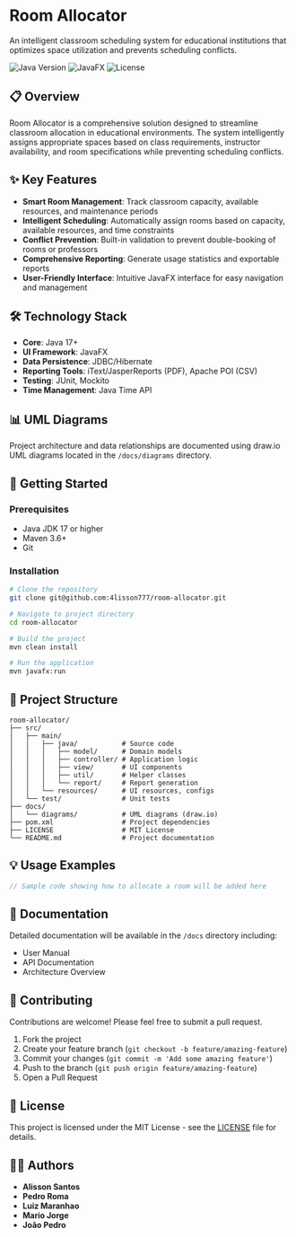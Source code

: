 # Room Allocator

An intelligent classroom scheduling system for educational institutions that optimizes space utilization and prevents scheduling conflicts.

![Java Version](https://img.shields.io/badge/Java-17-brightgreen)
![JavaFX](https://img.shields.io/badge/JavaFX-17-orange)
![License](https://img.shields.io/badge/License-MIT-blue)

## 📋 Overview

Room Allocator is a comprehensive solution designed to streamline classroom allocation in educational environments. The system intelligently assigns appropriate spaces based on class requirements, instructor availability, and room specifications while preventing scheduling conflicts.

## ✨ Key Features

- **Smart Room Management**: Track classroom capacity, available resources, and maintenance periods
- **Intelligent Scheduling**: Automatically assign rooms based on capacity, available resources, and time constraints
- **Conflict Prevention**: Built-in validation to prevent double-booking of rooms or professors
- **Comprehensive Reporting**: Generate usage statistics and exportable reports
- **User-Friendly Interface**: Intuitive JavaFX interface for easy navigation and management

## 🛠️ Technology Stack

- **Core**: Java 17+
- **UI Framework**: JavaFX
- **Data Persistence**: JDBC/Hibernate
- **Reporting Tools**: iText/JasperReports (PDF), Apache POI (CSV)
- **Testing**: JUnit, Mockito
- **Time Management**: Java Time API

## 📊 UML Diagrams

Project architecture and data relationships are documented using draw.io UML diagrams located in the `/docs/diagrams` directory.

## 🚀 Getting Started

### Prerequisites

- Java JDK 17 or higher
- Maven 3.6+
- Git

### Installation

```bash
# Clone the repository
git clone git@github.com:4lisson777/room-allocator.git

# Navigate to project directory
cd room-allocator

# Build the project
mvn clean install

# Run the application
mvn javafx:run
```

## 📁 Project Structure

```
room-allocator/
├── src/
│   ├── main/
│   │   ├── java/           # Source code
│   │   │   ├── model/      # Domain models
│   │   │   ├── controller/ # Application logic
│   │   │   ├── view/       # UI components
│   │   │   ├── util/       # Helper classes
│   │   │   └── report/     # Report generation
│   │   └── resources/      # UI resources, configs
│   └── test/               # Unit tests
├── docs/
│   └── diagrams/           # UML diagrams (draw.io)
├── pom.xml                 # Project dependencies
├── LICENSE                 # MIT License
└── README.md               # Project documentation
```

## 💡 Usage Examples

```java
// Sample code showing how to allocate a room will be added here
```

## 📑 Documentation

Detailed documentation will be available in the `/docs` directory including:
- User Manual
- API Documentation
- Architecture Overview

## 🤝 Contributing

Contributions are welcome! Please feel free to submit a pull request.

1. Fork the project
2. Create your feature branch (`git checkout -b feature/amazing-feature`)
3. Commit your changes (`git commit -m 'Add some amazing feature'`)
4. Push to the branch (`git push origin feature/amazing-feature`)
5. Open a Pull Request

## 📄 License

This project is licensed under the MIT License - see the [LICENSE](LICENSE) file for details.

## 🧑‍💻 Authors

- **Alisson Santos**
- **Pedro Roma**
- **Luiz Maranhao**
- **Mario Jorge**
- **João Pedro**
